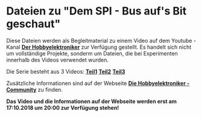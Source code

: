 # Dateien zu "Dem SPI - Bus auf's Bit geschaut"
Diese Dateien werden als Begleitmaterial zu einem Video auf dem Youtube - Kanal [__Der Hobbyelektroniker__](https://www.youtube.com/c/HobbyelektronikerCh) zur Verfügung gestellt. Es handelt sich nicht um vollständige Projekte, sonderm um Dateien, die bei Experimenten innerhalb des Videos verwendet wurden.

Die Serie besteht aus 3 Videos:
[__Teil1__](https://youtu.be/AFUAkNXTqfo) 
[__Teil2__](https://youtu.be/AFUAkNXTqfo) 
[__Teil3__](https://youtu.be/AFUAkNXTqfo) 

Zusätzliche Informationen sind auf der Webseite [__Die Hobbyelektroniker - Community__](https://community.hobbyelektroniker.ch) zu finden.

__Das Video und die Informationen auf der Webseite werden erst am 17:10.2018 um 20:00 zur Verfügung stehen!__
